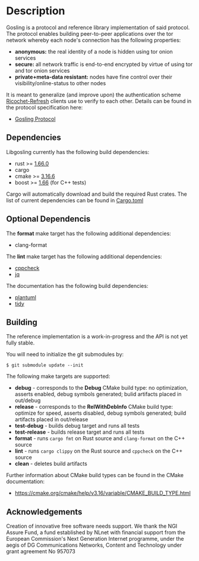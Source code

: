 # Description

Gosling is a protocol and reference library implementation of said protocol. The protocol enables building peer-to-peer applications over the tor network whereby each node's connection has the following properties:

- **anonymous:** the real identity of a node is hidden using tor onion services
- **secure:** all network traffic is end-to-end encrypted by virtue of using tor and tor onion services
- **private+meta-data resistant:** nodes have fine control over their visibility/online-status to other nodes

It is meant to generalize (and improve upon) the authentication scheme [Ricochet-Refresh](https://github.com/blueprint-freespeech/ricochet-refresh) clients use to verify to each other. Details can be found in the protocol specification here:

- [Gosling Protocol](./docs/gosling_protocol/protocol.md)


## Dependencies

Libgosling currently has the following build dependencies:

- rust >= [1.66.0](https://github.com/blueprint-freespeech/gosling/blob/main/source/gosling/Cargo.toml#L6)
- cargo
- cmake >= [3.16.6](https://github.com/blueprint-freespeech/gosling/blob/main/source/CMakeLists.txt#L1)
- boost >= [1.66](https://github.com/blueprint-freespeech/gosling/blob/main/source/test/functional/CMakeLists.txt#L1) (for C++ tests)

Cargo will automatically download and build the required Rust crates. The list of current dependencies can be found in [Cargo.toml](https://github.com/blueprint-freespeech/gosling/blob/main/source/gosling/Cargo.toml)

## Optional Dependencis

The **format** make target has the following additional dependencies:

- clang-format

The **lint** make target has the following additional dependencies:

- [cppcheck](https://cppcheck.sourceforge.io/)
- [jq](https://jqlang.github.io/jq/)

The documentation has the following build dependencies:

- [plantuml](https://github.com/plantuml/plantuml)
- [tidy](https://github.com/htacg/tidy-html5)

## Building

The reference implementation is a work-in-progress and the API is not yet fully stable.

You will need to initialize the git submodules by:

```
$ git submodule update --init
```

The following make targets are supported:

- **debug** - corresponds to the **Debug** CMake build type: no optimization, asserts enabled, debug symbols generated; bulid artifacts placed in out/debug
- **release** - corresponds to the **RelWithDebInfo** CMake build type: optimize for speed, asserts disabled, debug symbols generated; build artifacts placed in out/release
- **test-debug** - builds debug target and runs all tests
- **test-release** - builds release target and runs all tests
- **format** - runs `cargo fmt` on Rust source and `clang-format` on the C++ source
- **lint** - runs `cargo clippy` on the Rust source and `cppcheck` on the C++ source
- **clean** - deletes build artifacts

Further information about CMake build types can be found in the CMake documentation:
- https://cmake.org/cmake/help/v3.16/variable/CMAKE_BUILD_TYPE.html

## Acknowledgements

Creation of innovative free software needs support. We thank the NGI Assure Fund, a fund established by NLnet with financial support from the European Commission's Next Generation Internet programme, under the aegis of DG Communications Networks, Content and Technology under grant agreement No 957073